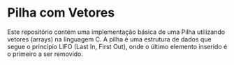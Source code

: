 # Pilha com Vetores 
Este repositório contém uma implementação básica de uma Pilha utilizando vetores (arrays) na linguagem C. A pilha é uma estrutura de dados que segue o princípio LIFO (Last In, First Out), onde o último elemento inserido é o primeiro a ser removido.
